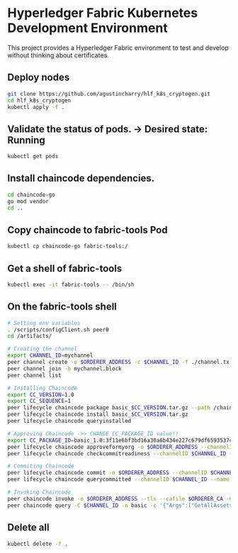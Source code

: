 # Hyperledger Fabric Kubernetes Development Environment
This project provides a Hyperledger Fabric environment to test and develop without thinking about certificates.

## Deploy nodes
```bash
git clone https://github.com/agustincharry/hlf_k8s_cryptogen.git
cd hlf_k8s_cryptogen
kubectl apply -f .
```

## Validate the status of pods. -> Desired state: Running
```bash
kubectl get pods
```

## Install chaincode dependencies.
```bash
cd chaincode-go
go mod vendor
cd ..
```

## Copy chaincode to fabric-tools Pod
```bash
kubectl cp chaincode-go fabric-tools:/
```

## Get a shell of fabric-tools
```bash
kubectl exec -it fabric-tools -- /bin/sh
```

## On the fabric-tools shell
```bash
# Setting env variables
. /scripts/configClient.sh peer0
cd /artifacts/

# Creating the channel
export CHANNEL_ID=mychannel
peer channel create -o $ORDERER_ADDRESS -c $CHANNEL_ID -f ./channel.tx --tls --cafile $ORDERER_CA --certfile $CORE_PEER_TLS_CLIENTCERT_FILE --clientauth --keyfile $CORE_PEER_TLS_CLIENTKEY_FILE
peer channel join -b mychannel.block
peer channel list

# Installing Chaincode
export CC_VERSION=1.0
export CC_SEQUENCE=1
peer lifecycle chaincode package basic_$CC_VERSION.tar.gz --path /chaincode-go --lang golang --label basic_$CC_VERSION
peer lifecycle chaincode install basic_$CC_VERSION.tar.gz
peer lifecycle chaincode queryinstalled

# Approving Chaincode ->> CHANGE CC_PACKAGE_ID value!!
export CC_PACKAGE_ID=basic_1.0:3f11e6bf3bd16a30a6b434e227c679df6593537c1a48cbf3f61b0b33ad83a4b5
peer lifecycle chaincode approveformyorg -o $ORDERER_ADDRESS --channelID $CHANNEL_ID --name basic --version $CC_VERSION --package-id $CC_PACKAGE_ID --sequence $CC_SEQUENCE --tls --cafile $ORDERER_CA --certfile $CORE_PEER_TLS_CLIENTCERT_FILE --clientauth --keyfile $CORE_PEER_TLS_CLIENTKEY_FILE
peer lifecycle chaincode checkcommitreadiness --channelID $CHANNEL_ID --name basic --version $CC_VERSION --sequence $CC_SEQUENCE --tls --cafile $ORDERER_CA --output json

# Commiting Chaincode
peer lifecycle chaincode commit -o $ORDERER_ADDRESS --channelID $CHANNEL_ID --name basic --version $CC_VERSION --sequence $CC_SEQUENCE --tls --cafile $ORDERER_CA --peerAddresses $CORE_PEER_ADDRESS --tlsRootCertFiles $CORE_PEER_TLS_ROOTCERT_FILE --certfile $CORE_PEER_TLS_CLIENTCERT_FILE --clientauth --keyfile $CORE_PEER_TLS_CLIENTKEY_FILE
peer lifecycle chaincode querycommitted --channelID $CHANNEL_ID --name basic --cafile $ORDERER_CA

# Invoking Chaincode
peer chaincode invoke -o $ORDERER_ADDRESS --tls --cafile $ORDERER_CA -C $CHANNEL_ID -n basic --peerAddresses $CORE_PEER_ADDRESS --tlsRootCertFiles $CORE_PEER_TLS_ROOTCERT_FILE -c '{"function":"InitLedger","Args":[]}' --certfile $CORE_PEER_TLS_CLIENTCERT_FILE --clientauth --keyfile $CORE_PEER_TLS_CLIENTKEY_FILE
peer chaincode query -C $CHANNEL_ID -n basic -c '{"Args":["GetAllAssets"]}'
```

## Delete all
```bash
kubectl delete -f .
```
